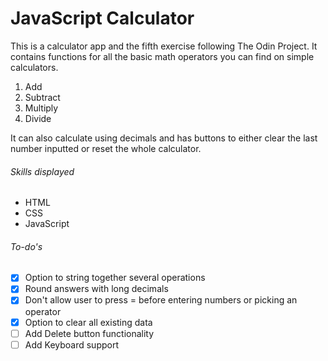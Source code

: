 # JavaScript Calculator
This is a calculator app and the fifth exercise following The Odin Project. It contains functions for all the basic math operators you can find on simple calculators.
1. Add
2. Subtract
3. Multiply
4. Divide

It can also calculate using decimals and has buttons to either clear the last number inputted or reset the whole calculator.

###### Skills displayed

- HTML
- CSS
- JavaScript

###### To-do's
- [x] Option to string together several operations
- [x] Round answers with long decimals
- [x] Don't allow user to press = before entering numbers or picking an operator
- [x] Option to clear all existing data
- [ ] Add Delete button functionality
- [ ] Add Keyboard support